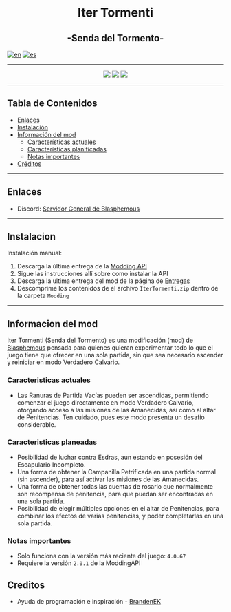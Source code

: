 <p align="center">  
  <h1 align="center">Iter Tormenti</h1><!-- <img src="logo.png"> -->
  <h2 align="center">-Senda del Tormento-</h2>

[![en](https://img.shields.io/badge/lang-en-red.svg)](https://github.com/NeonPixels/blasphemous.iter-tormenti/blob/main/README.md)
[![es](https://img.shields.io/badge/lang-es-yellow.svg)](https://github.com/NeonPixels/blasphemous.iter-tormenti/blob/main/README.es.md) 

</p>

---

<p align="center">
  <img src="https://img.shields.io/github/v/release/NeonPixels/blasphemous.iter-tormenti">
  <img src="https://img.shields.io/github/last-commit/NeonPixels/blasphemous.iter-tormenti?color=important">
  <img src="https://img.shields.io/github/downloads/NeonPixels/blasphemous.iter-tormenti/total?color=success">
</p>

---

## Tabla de Contenidos

- [Enlaces](https://github.com/NeonPixels/blasphemous.iter-tormenti#enlaces)
- [Instalación](https://github.com/NeonPixels/blasphemous.iter-tormenti#instalacion)<!-- - [Comandos disponibles](https://github.com/NeonPixels/blasphemous.iter-tormenti#comandos-disponibles) -->
- [Información del mod](https://github.com/NeonPixels/blasphemous.iter-tormenti#informacion-del-mod)
  - [Características actuales](https://github.com/NeonPixels/blasphemous.iter-tormenti#caracteristicas-actuales)
  - [Características planificadas](https://github.com/NeonPixels/blasphemous.iter-tormenti#caracteristicas-planificadas)
  - [Notas importantes](https://github.com/NeonPixels/blasphemous.iter-tormenti#notas-importantes)
- [Créditos](https://github.com/NeonPixels/blasphemous.iter-tormenti#creditos)

---

## Enlaces

- Discord: [Servidor General de Blasphemous](https://discord.gg/Blasphemous)

---

## Instalacion

Instalación manual:
1. Descarga la última entrega de la [Modding API](https://github.com/BrandenEK/Blasphemous-Modding-API/releases)
2. Sigue las instrucciones allí sobre como instalar la API
3. Descarga la ultima entrega del mod de la página de [Entregas](https://github.com/NeonPixels/blasphemous.iter-tormenti/releases)
4. Descomprime los contenidos de el archivo `IterTormenti.zip` dentro de la carpeta `Modding`

---

<!--
## Comandos disponibles
- Pulsa la tecla `º` para abrir la consola de depuración
- Escribe el comando deseado, seguido de los parámetros, separados por un único espacio en blanco

| Comando | Parámetros | Descripcion |
| ------- | ----------- | ------- |
| `itertormenti ayuda` | ninguno | Muestra una lista de los comandos disponibles |

---
-->
## Informacion del mod

Iter Tormenti (Senda del Tormento) es una modificación (mod) de [Blasphemous](https://thegamekitchen.com/blasphemous/) pensada para quienes quieran experimentar todo lo que el juego tiene que ofrecer en una sola partida, sin que sea necesario ascender y reiniciar en modo Verdadero Calvario.

### Caracteristicas actuales

- Las Ranuras de Partida Vacías pueden ser ascendidas, permitiendo comenzar el juego directamente en modo Verdadero Calvario, otorgando acceso a las misiones de las Amanecidas, así como al altar de Penitencias. Ten cuidado, pues este modo presenta un desafío considerable.

### Caracteristicas planeadas

- Posibilidad de luchar contra Esdras, aun estando en posesión del Escapulario Incompleto.
- Una forma de obtener la Campanilla Petrificada en una partida normal (sin ascender), para así activar las misiones de las Amanecidas.
- Una forma de obtener todas las cuentas de rosario que normalmente son recompensa de penitencia, para que puedan ser encontradas en una sola partida.
- Posibilidad de elegir múltiples opciones en el altar de Penitencias, para combinar los efectos de varias penitencias, y poder completarlas en una sola partida.

### Notas importantes

- Solo funciona con la versión más reciente del juego: `4.0.67`
- Requiere la versión `2.0.1` de la ModdingAPI

## Creditos

- Ayuda de programación e inspiración - [BrandenEK](https://github.com/BrandenEK)
